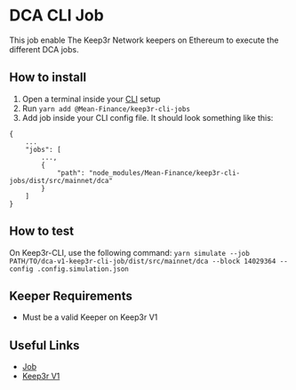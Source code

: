 # DCA CLI Job

This job enable The Keep3r Network keepers on Ethereum to execute the different DCA jobs.

## How to install

1. Open a terminal inside your [CLI](https://github.com/keep3r-network/cli) setup
2. Run `yarn add @Mean-Finance/keep3r-cli-jobs`
3. Add job inside your CLI config file. It should look something like this:
```
{
    ...
    "jobs": [
        ...,
        {
            "path": "node_modules/Mean-Finance/keep3r-cli-jobs/dist/src/mainnet/dca"
        }
    ]
}
```

## How to test
On Keep3r-CLI, use the following command:
`yarn simulate --job PATH/TO/dca-v1-keep3r-cli-job/dist/src/mainnet/dca --block 14029364 --config .config.simulation.json`

## Keeper Requirements

* Must be a valid Keeper on Keep3r V1

## Useful Links

* [Job](https://etherscan.io/address/0xEcbA21E26466727d705d48cb0a8DE42B11767Bf7)
* [Keep3r V1](https://etherscan.io/address/0x1ceb5cb57c4d4e2b2433641b95dd330a33185a44)
